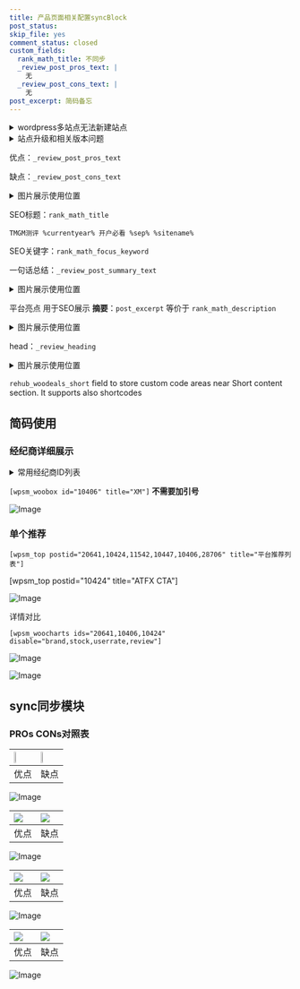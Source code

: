 ```yaml
---
title: 产品页面相关配置syncBlock
post_status: 
skip_file: yes
comment_status: closed
custom_fields:
  rank_math_title: 不同步
  _review_post_pros_text: |
    无
  _review_post_cons_text: |
    无
post_excerpt: 简码备忘
---
```

<details><summary>wordpress多站点无法新建站点</summary>

<li>和报错需要清理cookies一样的原因</li>
<li>wp-config.php里面<code>define( 'SUBDOMAIN_INSTALL', false );//子域名安装</code></li>
<li>新建子站点是用<code>define( 'SUBDOMAIN_INSTALL', true);//子域名安装</code> 完成以后，改成<code>false</code></li>
</details>

<details><summary>站点升级和相关版本问题</summary>

<p>wordpress：5.9.9
woocommerce：7.5.1
出现问题的地方：主题选项里面>><strong>Product layout >>compact style</strong></p>
<p>如何出现没有用过的字段 导致无法保存。先导出配置 然后进行修改，后面再次恢复即可。</p>
<p>出现部分字段无法显示时，需要返回默认布局后，对产品进行保存就好了。</p>
<p></p>
</details>

优点：`_review_post_pros_text`

缺点：`_review_post_cons_text`

<details><summary>图片展示使用位置</summary>

<img src="https://prod-files-secure.s3.us-west-2.amazonaws.com/39ed1227-6d7d-4570-be36-9ccd4a2c4241/f51d3d83-55d4-4bdf-9604-f37ec77ab556/Untitled.png?X-Amz-Algorithm=AWS4-HMAC-SHA256&X-Amz-Content-Sha256=UNSIGNED-PAYLOAD&X-Amz-Credential=ASIAZI2LB466UR3GWPGF%2F20250825%2Fus-west-2%2Fs3%2Faws4_request&X-Amz-Date=20250825T165524Z&X-Amz-Expires=3600&X-Amz-Security-Token=IQoJb3JpZ2luX2VjEAkaCXVzLXdlc3QtMiJHMEUCIQCAjQKfbdcYqcUYS9DO9Lt6xP2FhIZ3m9Q7I4sNr9nDPQIgW69kuaB8ZKUY1A34Yqk5DGYeYJXsIZTSZmMd4DdoKUkq%2FwMIYhAAGgw2Mzc0MjMxODM4MDUiDOWqKGUj2DYEOhX%2FWSrcAxe8B8Qm109g3Z1RLzFglcr3ooE8iCpCYThbYz7ko7mNI0xFanwCR0zQG%2F9ZXhvIcKzwYVcYKC28SdggwW19pqYoINo9KscBpNboSe1rm3LJwcoHkRQJVP3lYV9%2BT3FjGPaJUthJbZTy6jNOoRh7O7%2F%2FSlwhCuxxdMCIm%2FeZkHLrwIOr7xbY6q%2FJNhrdBLrveeYnWSDuicUD55CTCu4k%2FrmCdQDEiunwOVqTNI3F4QSl72Itnrg9yJgbtO59uzXP588Bz%2BQuDAnYPvd4HM%2BaG24qLNC1aWLv68Cj1EgiG6O1VIaOQgSi8%2Bs8dstzAXZpkJrzaHkFF66KKxUurdpuEORzB3KXGTVGd9PXWtpcxQFDWdvo1lQ8N3UDHaGgBSZgEygD8As7jkvDa7aST0qbOB2%2BMEZbiV7k%2B675xbZA9Q%2Fyw5jc14b2uh%2FD81h%2F3lqwP4pZ6TOsTLYtHMjaNaopwbqrJd3%2BGmbcE%2Ftf%2Bz0dlwOw14UFoLkED01KHH8skifpOb0sNDqGNHEN%2F74y0%2BhKAkPhpWZ3InqD%2FLSM5QDdyO1wxElVGNSwolzPW6V%2Fw6g5NT%2BcKJSRDHCL9%2F185lbWaCB5v7wz%2BP30Cge7yAg39HEGRp01uvRFTc8xG7b4MIOossUGOqUBO9%2BbXEzjvSujs1yRmxiC5kzw1QEzYfGXRm7JPUZwdwdlvr5C%2BSXSz4XkC%2BRVYtFp%2B8oeJtBP568U3i%2FtpxwVLbn%2BZTKii17hx5Yg%2FUfoUcCi2j8ALkFXlioaVsxWxnEHSOZBl9NMzAyAOxL7Vgwrg0jiBump2fgGEgfL0XBm5nophR7V%2FfuGaec6ZWfLD4ousEgWA0u4uC4NrMb9aq%2BcNf5BqYjG&X-Amz-Signature=f7f17efbae28725051d832b9ebeafa6cb8fd2d99ee6f101a0173b2cd56c05260&X-Amz-SignedHeaders=host&x-amz-checksum-mode=ENABLED&x-id=GetObject" alt="Image">
</details>

SEO标题：`rank_math_title`

`TMGM测评 %currentyear% 开户必看 %sep% %sitename%`

SEO关键字：`rank_math_focus_keyword`

一句话总结：`_review_post_summary_text`

<details><summary>图片展示使用位置</summary>

<img src="https://prod-files-secure.s3.us-west-2.amazonaws.com/39ed1227-6d7d-4570-be36-9ccd4a2c4241/4b96a922-296c-4f4e-8630-d1c870cbce01/Untitled.png?X-Amz-Algorithm=AWS4-HMAC-SHA256&X-Amz-Content-Sha256=UNSIGNED-PAYLOAD&X-Amz-Credential=ASIAZI2LB466XUQO6V5W%2F20250825%2Fus-west-2%2Fs3%2Faws4_request&X-Amz-Date=20250825T165525Z&X-Amz-Expires=3600&X-Amz-Security-Token=IQoJb3JpZ2luX2VjEAkaCXVzLXdlc3QtMiJHMEUCIQCizW3TyKW2pUA8pTdHKdaFqBtisY3DMQEOHRkYSrWlGwIgG284bDW%2BhWd4e31yvdKOJae7kjr8XN6Rhh%2B5eP15oOgq%2FwMIYhAAGgw2Mzc0MjMxODM4MDUiDA1SUV5IvN8%2FerYDDircA0w0Y3cJ4qoE9%2FqsQdpznG0G7hWqSPFap9xe5Nzta2NDk7%2BaKrNBV%2F1x6JHJEnPnLs1A9jDt9SRtIDQkUgTj2t%2BH%2BZSbvw%2FEU2GhxeWJhG3Hsz5t3CK9c1XQCHmwm4CWYpoxe%2FRISm2%2Bm6%2FLk16dd6ZU6bjQcF0ED2JDxPlzJVRZsniBEdqlFMkZNT2kM4ql%2FSB0lJk42RrKc3AUfdnUm00FkkmmFCLKVr5YjUR%2BzOkE2DleUNLaex0Nj7JxZccSDW1k%2F7z5%2FFUrFe6FQNYCwy0NP1oR5XnJyl%2BitiDI77DQvmw2m%2Bh6by2rfdY7RJOM9RJvKCsJ8uWcUqyaI0dQ8NoXcs8EIo0lc8D5Kp3dpmeG%2BwGwdHn5vbjxL0QN60AbvVHdqmMbvuz%2FSViwxo8tlndDmqdzje%2BecnfsFb6KIeWABZpjNrKDtGYjFWNkhuhb4J61XDP8NLciP2hYCUFASXQIC0qAOmjlT2KEHd7nolPTDA%2F%2FNhQkyy92wb%2B%2Fe6RoHhqa3QdIHi6Jqjy6XE1ZmCrMn0twwvqD536A67WmVUJEkYteiC2hvySvu4qc4Z7LqqdjBqCIuYNZroRwNyEudQhuWSrZh600jBabRvahH3Wt2RnpytVfTblE6kCSMManssUGOqUBtInnWha31uCQ%2FRAtooJ9uDek4Zzxjz9w9eOm%2BgdP5cJZHH80y9hJsP2dkPw%2FG%2F4X97qraFdt%2FtJGOGXXesQhWGN6TKAmHfBVnSW2qrfrclx1HR4Oy4kNjn%2FPo4nCIZ2zfwTub3xLhMz9fBjsObzgF%2FPiU2kA6nXQ8Wt1YWsK19p0e2H7CRiZvtdwP%2BgQ7%2ByrTd5VH5x9U7a8K9jiU9z%2F44wSvrrI&X-Amz-Signature=fa6241a779f4f8a19890786cefeedaf290f057fd837a6d8052f09dd3c3c83127&X-Amz-SignedHeaders=host&x-amz-checksum-mode=ENABLED&x-id=GetObject" alt="Image">
</details>

平台亮点 用于SEO展示 **摘要**：`post_excerpt`  等价于 `rank_math_description`

<details><summary>图片展示使用位置</summary>

<img src="https://prod-files-secure.s3.us-west-2.amazonaws.com/39ed1227-6d7d-4570-be36-9ccd4a2c4241/1ee11f63-b60a-4dfe-a7a7-d58ff23b5d88/Untitled.png?X-Amz-Algorithm=AWS4-HMAC-SHA256&X-Amz-Content-Sha256=UNSIGNED-PAYLOAD&X-Amz-Credential=ASIAZI2LB466RHENCUC6%2F20250825%2Fus-west-2%2Fs3%2Faws4_request&X-Amz-Date=20250825T165526Z&X-Amz-Expires=3600&X-Amz-Security-Token=IQoJb3JpZ2luX2VjEAkaCXVzLXdlc3QtMiJHMEUCIA6PLAlH4qWH9tU3tCJtdbmi4ixqipNxIk3pZ7FIyRrFAiEAiICvsjhXQ7%2B3cgcOAsHW6pP8bkP686cwKxj%2FR1RLcosq%2FwMIYhAAGgw2Mzc0MjMxODM4MDUiDOTnZpd6ZeTJM8B9tircA7r4sqU1UjAoxil7W92NeyOuowqTCGLKYIw2ac7%2Fye94DclV6qsm75sZYMbxUEYarYxIBZLp2UOC14Ht4VgylQ%2F9CqJsfTHlLc3AdIrU9gtGvaS5kpDOIIrvscnHqYbH%2BKGlvLK795snv7GhABn1xtA0jY7CR39lsaf6fsN%2B3uNRjPDM%2FNFoXfFJ%2F17izoVkb3ZEUFupi3XwoTBkRtfEJUtSrWQDCXqXY6JDh5ynM%2F6NhzCG7i2gK9gJy1E2dOh2%2BYxwEGyRlkuL%2BHK16mIKjoKDkQxPdxGsgmngiiTp7k685NRyVMIiRR%2FOED9VM20PcZNhEoaI8BntJmRFuL26hyToDNRjvy37GXqXWWoD86y52P6kgLXFvanLLmIv49T1rt%2FBv38zabaNBgh4cDms5qUXBxHsc1iYOX%2BmMehwWc4cYmwZcyyvQu6N3gzLnFhHe29qCFkkmmb4UeI0fnQ2xeuJTvF7YG%2FuZ3XHg4%2BCMMwi9o0uv1JyDXzlWjLT%2Byu8l35LPmEtIM6hUYfgl8NeXckSIKhY9oXptGEqYf6auRkZgYFe27E0nJuTwcY0Z5et4tno5jaLvrHu0pEVs69ZFmuqbLTYG7F7eKaFsgGJodY4QAOBFu4Ze4dLiMb8MMKnssUGOqUBpXsCyNRMIOBm4IY4G%2FHSlGBpVUfWI6jakRHzeyYm3WNAiZ98ex%2F94NC6X8DoEObGS%2BiERbalM8NQxIzMMqerOlqW6bRQiMzWAGNttyziNDYRDjXvi7yZl4sEkB%2FLcyTj9bY3axLvHa7CIcgdUWyfufuu1k9gXHJiV2Uv416cUF4mERGcp%2FaDiCBeypBwQSakZlsLQIUivxLehMHi4Iz175NDSVGa&X-Amz-Signature=3bf88899748a2e0716e2e0876363c4f314327dd70b2dc6e6cf66c3253cca2755&X-Amz-SignedHeaders=host&x-amz-checksum-mode=ENABLED&x-id=GetObject" alt="Image">
<img src="https://prod-files-secure.s3.us-west-2.amazonaws.com/39ed1227-6d7d-4570-be36-9ccd4a2c4241/ad4118b5-78d8-4fbe-801e-3b29b5d99c01/Untitled.png?X-Amz-Algorithm=AWS4-HMAC-SHA256&X-Amz-Content-Sha256=UNSIGNED-PAYLOAD&X-Amz-Credential=ASIAZI2LB466RHENCUC6%2F20250825%2Fus-west-2%2Fs3%2Faws4_request&X-Amz-Date=20250825T165526Z&X-Amz-Expires=3600&X-Amz-Security-Token=IQoJb3JpZ2luX2VjEAkaCXVzLXdlc3QtMiJHMEUCIA6PLAlH4qWH9tU3tCJtdbmi4ixqipNxIk3pZ7FIyRrFAiEAiICvsjhXQ7%2B3cgcOAsHW6pP8bkP686cwKxj%2FR1RLcosq%2FwMIYhAAGgw2Mzc0MjMxODM4MDUiDOTnZpd6ZeTJM8B9tircA7r4sqU1UjAoxil7W92NeyOuowqTCGLKYIw2ac7%2Fye94DclV6qsm75sZYMbxUEYarYxIBZLp2UOC14Ht4VgylQ%2F9CqJsfTHlLc3AdIrU9gtGvaS5kpDOIIrvscnHqYbH%2BKGlvLK795snv7GhABn1xtA0jY7CR39lsaf6fsN%2B3uNRjPDM%2FNFoXfFJ%2F17izoVkb3ZEUFupi3XwoTBkRtfEJUtSrWQDCXqXY6JDh5ynM%2F6NhzCG7i2gK9gJy1E2dOh2%2BYxwEGyRlkuL%2BHK16mIKjoKDkQxPdxGsgmngiiTp7k685NRyVMIiRR%2FOED9VM20PcZNhEoaI8BntJmRFuL26hyToDNRjvy37GXqXWWoD86y52P6kgLXFvanLLmIv49T1rt%2FBv38zabaNBgh4cDms5qUXBxHsc1iYOX%2BmMehwWc4cYmwZcyyvQu6N3gzLnFhHe29qCFkkmmb4UeI0fnQ2xeuJTvF7YG%2FuZ3XHg4%2BCMMwi9o0uv1JyDXzlWjLT%2Byu8l35LPmEtIM6hUYfgl8NeXckSIKhY9oXptGEqYf6auRkZgYFe27E0nJuTwcY0Z5et4tno5jaLvrHu0pEVs69ZFmuqbLTYG7F7eKaFsgGJodY4QAOBFu4Ze4dLiMb8MMKnssUGOqUBpXsCyNRMIOBm4IY4G%2FHSlGBpVUfWI6jakRHzeyYm3WNAiZ98ex%2F94NC6X8DoEObGS%2BiERbalM8NQxIzMMqerOlqW6bRQiMzWAGNttyziNDYRDjXvi7yZl4sEkB%2FLcyTj9bY3axLvHa7CIcgdUWyfufuu1k9gXHJiV2Uv416cUF4mERGcp%2FaDiCBeypBwQSakZlsLQIUivxLehMHi4Iz175NDSVGa&X-Amz-Signature=baed1629739258e844fff5efbd496e3bfd837373bece08c3ac3970243c14256c&X-Amz-SignedHeaders=host&x-amz-checksum-mode=ENABLED&x-id=GetObject" alt="Image">
<img src="https://prod-files-secure.s3.us-west-2.amazonaws.com/39ed1227-6d7d-4570-be36-9ccd4a2c4241/a38cf7c9-a79c-4b64-9e94-13589fe0758b/Untitled.png?X-Amz-Algorithm=AWS4-HMAC-SHA256&X-Amz-Content-Sha256=UNSIGNED-PAYLOAD&X-Amz-Credential=ASIAZI2LB466RHENCUC6%2F20250825%2Fus-west-2%2Fs3%2Faws4_request&X-Amz-Date=20250825T165526Z&X-Amz-Expires=3600&X-Amz-Security-Token=IQoJb3JpZ2luX2VjEAkaCXVzLXdlc3QtMiJHMEUCIA6PLAlH4qWH9tU3tCJtdbmi4ixqipNxIk3pZ7FIyRrFAiEAiICvsjhXQ7%2B3cgcOAsHW6pP8bkP686cwKxj%2FR1RLcosq%2FwMIYhAAGgw2Mzc0MjMxODM4MDUiDOTnZpd6ZeTJM8B9tircA7r4sqU1UjAoxil7W92NeyOuowqTCGLKYIw2ac7%2Fye94DclV6qsm75sZYMbxUEYarYxIBZLp2UOC14Ht4VgylQ%2F9CqJsfTHlLc3AdIrU9gtGvaS5kpDOIIrvscnHqYbH%2BKGlvLK795snv7GhABn1xtA0jY7CR39lsaf6fsN%2B3uNRjPDM%2FNFoXfFJ%2F17izoVkb3ZEUFupi3XwoTBkRtfEJUtSrWQDCXqXY6JDh5ynM%2F6NhzCG7i2gK9gJy1E2dOh2%2BYxwEGyRlkuL%2BHK16mIKjoKDkQxPdxGsgmngiiTp7k685NRyVMIiRR%2FOED9VM20PcZNhEoaI8BntJmRFuL26hyToDNRjvy37GXqXWWoD86y52P6kgLXFvanLLmIv49T1rt%2FBv38zabaNBgh4cDms5qUXBxHsc1iYOX%2BmMehwWc4cYmwZcyyvQu6N3gzLnFhHe29qCFkkmmb4UeI0fnQ2xeuJTvF7YG%2FuZ3XHg4%2BCMMwi9o0uv1JyDXzlWjLT%2Byu8l35LPmEtIM6hUYfgl8NeXckSIKhY9oXptGEqYf6auRkZgYFe27E0nJuTwcY0Z5et4tno5jaLvrHu0pEVs69ZFmuqbLTYG7F7eKaFsgGJodY4QAOBFu4Ze4dLiMb8MMKnssUGOqUBpXsCyNRMIOBm4IY4G%2FHSlGBpVUfWI6jakRHzeyYm3WNAiZ98ex%2F94NC6X8DoEObGS%2BiERbalM8NQxIzMMqerOlqW6bRQiMzWAGNttyziNDYRDjXvi7yZl4sEkB%2FLcyTj9bY3axLvHa7CIcgdUWyfufuu1k9gXHJiV2Uv416cUF4mERGcp%2FaDiCBeypBwQSakZlsLQIUivxLehMHi4Iz175NDSVGa&X-Amz-Signature=5ea5f7c54beb4ede73661c6cf098c48555cbfe33cc0237c8cb90143fbe3025ad&X-Amz-SignedHeaders=host&x-amz-checksum-mode=ENABLED&x-id=GetObject" alt="Image">
<img src="https://prod-files-secure.s3.us-west-2.amazonaws.com/39ed1227-6d7d-4570-be36-9ccd4a2c4241/7da6fc1e-d2ac-42ae-8c75-cb5749aa18f6/Untitled.png?X-Amz-Algorithm=AWS4-HMAC-SHA256&X-Amz-Content-Sha256=UNSIGNED-PAYLOAD&X-Amz-Credential=ASIAZI2LB466RHENCUC6%2F20250825%2Fus-west-2%2Fs3%2Faws4_request&X-Amz-Date=20250825T165526Z&X-Amz-Expires=3600&X-Amz-Security-Token=IQoJb3JpZ2luX2VjEAkaCXVzLXdlc3QtMiJHMEUCIA6PLAlH4qWH9tU3tCJtdbmi4ixqipNxIk3pZ7FIyRrFAiEAiICvsjhXQ7%2B3cgcOAsHW6pP8bkP686cwKxj%2FR1RLcosq%2FwMIYhAAGgw2Mzc0MjMxODM4MDUiDOTnZpd6ZeTJM8B9tircA7r4sqU1UjAoxil7W92NeyOuowqTCGLKYIw2ac7%2Fye94DclV6qsm75sZYMbxUEYarYxIBZLp2UOC14Ht4VgylQ%2F9CqJsfTHlLc3AdIrU9gtGvaS5kpDOIIrvscnHqYbH%2BKGlvLK795snv7GhABn1xtA0jY7CR39lsaf6fsN%2B3uNRjPDM%2FNFoXfFJ%2F17izoVkb3ZEUFupi3XwoTBkRtfEJUtSrWQDCXqXY6JDh5ynM%2F6NhzCG7i2gK9gJy1E2dOh2%2BYxwEGyRlkuL%2BHK16mIKjoKDkQxPdxGsgmngiiTp7k685NRyVMIiRR%2FOED9VM20PcZNhEoaI8BntJmRFuL26hyToDNRjvy37GXqXWWoD86y52P6kgLXFvanLLmIv49T1rt%2FBv38zabaNBgh4cDms5qUXBxHsc1iYOX%2BmMehwWc4cYmwZcyyvQu6N3gzLnFhHe29qCFkkmmb4UeI0fnQ2xeuJTvF7YG%2FuZ3XHg4%2BCMMwi9o0uv1JyDXzlWjLT%2Byu8l35LPmEtIM6hUYfgl8NeXckSIKhY9oXptGEqYf6auRkZgYFe27E0nJuTwcY0Z5et4tno5jaLvrHu0pEVs69ZFmuqbLTYG7F7eKaFsgGJodY4QAOBFu4Ze4dLiMb8MMKnssUGOqUBpXsCyNRMIOBm4IY4G%2FHSlGBpVUfWI6jakRHzeyYm3WNAiZ98ex%2F94NC6X8DoEObGS%2BiERbalM8NQxIzMMqerOlqW6bRQiMzWAGNttyziNDYRDjXvi7yZl4sEkB%2FLcyTj9bY3axLvHa7CIcgdUWyfufuu1k9gXHJiV2Uv416cUF4mERGcp%2FaDiCBeypBwQSakZlsLQIUivxLehMHi4Iz175NDSVGa&X-Amz-Signature=147d700fdd59651469d2abf76e0eb52a329d81180b75eaa85437b585d1601d18&X-Amz-SignedHeaders=host&x-amz-checksum-mode=ENABLED&x-id=GetObject" alt="Image">
<img src="https://prod-files-secure.s3.us-west-2.amazonaws.com/39ed1227-6d7d-4570-be36-9ccd4a2c4241/7e97f40a-eaee-47f5-b2f9-475f96808fa7/Untitled.png?X-Amz-Algorithm=AWS4-HMAC-SHA256&X-Amz-Content-Sha256=UNSIGNED-PAYLOAD&X-Amz-Credential=ASIAZI2LB466RHENCUC6%2F20250825%2Fus-west-2%2Fs3%2Faws4_request&X-Amz-Date=20250825T165526Z&X-Amz-Expires=3600&X-Amz-Security-Token=IQoJb3JpZ2luX2VjEAkaCXVzLXdlc3QtMiJHMEUCIA6PLAlH4qWH9tU3tCJtdbmi4ixqipNxIk3pZ7FIyRrFAiEAiICvsjhXQ7%2B3cgcOAsHW6pP8bkP686cwKxj%2FR1RLcosq%2FwMIYhAAGgw2Mzc0MjMxODM4MDUiDOTnZpd6ZeTJM8B9tircA7r4sqU1UjAoxil7W92NeyOuowqTCGLKYIw2ac7%2Fye94DclV6qsm75sZYMbxUEYarYxIBZLp2UOC14Ht4VgylQ%2F9CqJsfTHlLc3AdIrU9gtGvaS5kpDOIIrvscnHqYbH%2BKGlvLK795snv7GhABn1xtA0jY7CR39lsaf6fsN%2B3uNRjPDM%2FNFoXfFJ%2F17izoVkb3ZEUFupi3XwoTBkRtfEJUtSrWQDCXqXY6JDh5ynM%2F6NhzCG7i2gK9gJy1E2dOh2%2BYxwEGyRlkuL%2BHK16mIKjoKDkQxPdxGsgmngiiTp7k685NRyVMIiRR%2FOED9VM20PcZNhEoaI8BntJmRFuL26hyToDNRjvy37GXqXWWoD86y52P6kgLXFvanLLmIv49T1rt%2FBv38zabaNBgh4cDms5qUXBxHsc1iYOX%2BmMehwWc4cYmwZcyyvQu6N3gzLnFhHe29qCFkkmmb4UeI0fnQ2xeuJTvF7YG%2FuZ3XHg4%2BCMMwi9o0uv1JyDXzlWjLT%2Byu8l35LPmEtIM6hUYfgl8NeXckSIKhY9oXptGEqYf6auRkZgYFe27E0nJuTwcY0Z5et4tno5jaLvrHu0pEVs69ZFmuqbLTYG7F7eKaFsgGJodY4QAOBFu4Ze4dLiMb8MMKnssUGOqUBpXsCyNRMIOBm4IY4G%2FHSlGBpVUfWI6jakRHzeyYm3WNAiZ98ex%2F94NC6X8DoEObGS%2BiERbalM8NQxIzMMqerOlqW6bRQiMzWAGNttyziNDYRDjXvi7yZl4sEkB%2FLcyTj9bY3axLvHa7CIcgdUWyfufuu1k9gXHJiV2Uv416cUF4mERGcp%2FaDiCBeypBwQSakZlsLQIUivxLehMHi4Iz175NDSVGa&X-Amz-Signature=575a71790abea6fe1c186b9429f330b5f6340127d10f263bba077ccb5bdba916&X-Amz-SignedHeaders=host&x-amz-checksum-mode=ENABLED&x-id=GetObject" alt="Image">
</details>

head：`_review_heading`

<details><summary>图片展示使用位置</summary>

<img src="https://prod-files-secure.s3.us-west-2.amazonaws.com/39ed1227-6d7d-4570-be36-9ccd4a2c4241/3a4650ad-9887-415c-889a-edd51fa54f27/Untitled.png?X-Amz-Algorithm=AWS4-HMAC-SHA256&X-Amz-Content-Sha256=UNSIGNED-PAYLOAD&X-Amz-Credential=ASIAZI2LB466YI5DUJYX%2F20250825%2Fus-west-2%2Fs3%2Faws4_request&X-Amz-Date=20250825T165527Z&X-Amz-Expires=3600&X-Amz-Security-Token=IQoJb3JpZ2luX2VjEAkaCXVzLXdlc3QtMiJHMEUCIBrwpsZZ6DbVi37yQymp0Gaznx8qlZMpbe7aN6QO7IF0AiEA3Da1rXRJ4Ye9LoBHgto626ZjGAVN0Hd2iWO2myLoiB0q%2FwMIYhAAGgw2Mzc0MjMxODM4MDUiDF3PhNLUAYQ%2FOjWYFSrcA4xQdT7iEYkB2zQp0CONBZoETIhmntms4kI5XagTrShTui2UFyr7kPwwf2ltEkKfyikrYHXjIY8cTbx5wfmMsAg1Meut4jL1Pw1MIvEuS8EbVtkoZxB9lbvj70q90ShTadw7EJCNdvCzq4SBiiIpJ7UXtmh0RYLosRVZr1pkT2WywuRPoe2T4%2Fbf9x7AazEMLaJCN8UUTwr6qU3RSvq3smOEHSrRVatk7hSloWD8D%2F1NngggMrokAtY%2BNAvh9%2BDJUsMcayLRofMH%2Fnnri2sn0t7OaIaadlRHdlFqT07DQwt%2FiM%2BlTAw%2Fkx7%2BZQTaUS2yiQm5d7792qJ8anLOZzM3YjjFlzXUzAzagdOOUvqwwsQDO%2FAP5soOKPuaNewic%2BDU2ARxMc5Or1ZMQp3Qjt7jLzCFNnaHrdYZgdr%2F%2B0EZWP3Yx2yY%2F3o5cmGZ5ylpX0Odcn0uEypKZoGSz0jwquEg3BxvKIzjG5z%2BaDiLNcwsJHKmV%2FJUfYKwHBuhZQWN%2F5IKjEoZIx9xQvXad11aNiMpMDq62Uug94Bx1k2dmf9qCUQJiyO2VVHZWHpkrAMnF2Y1uPuBrUm15ME9X0%2FIaGt8AV%2BbWtvB7IqVDxElnE%2BL%2BS4mUhV8q9KhMjzB0RFkMIWossUGOqUBbgfb8%2FdDpqoAqRMqeoTixyI23TobIpQOOJeG5O%2B8YF5v88SdSa3BTCXEacoVyBlPhaaYyD1%2F%2FLYPugrcmTUMZcCCHnMmYowg%2FitPQGFUWxoQw7WgRio2%2BKZG0ltbaV7nSHrmzkYOI00qo6%2FX5YorYjqqjWvaCoyRDPB0xOVx8DPx3iFhcguh8DQ4Cm7N6l8jS9we8CIflKTnYj8LVtlN%2B7Qi3ZBc&X-Amz-Signature=fc6029ad033503b4f99323a9fd677247f63db867e217b7ffa4d693acfd556bd8&X-Amz-SignedHeaders=host&x-amz-checksum-mode=ENABLED&x-id=GetObject" alt="Image">
</details>

`rehub_woodeals_short`	field to store custom code areas near Short content section. It supports also shortcodes



## 简码使用

### 经纪商详细展示

<details><summary>常用经纪商ID列表</summary>

<pre><code class="php">嘉盛 ===> 20641  [wpsm_woobox id="20641" title="嘉盛"]
易信easymarkets ===> 11542  [wpsm_woobox id="11542" title="易信easymarkets"]
ATFX外汇 ===> 10424  [wpsm_woobox id="10424" title="ATFX"]
XM ===> 10406  [wpsm_woobox id="10406" title="XM"]
TMGM ===> 29622  [wpsm_woobox id="29622" title="TMGM"]
HYCM ===> 10447  [wpsm_woobox id="10447" title="HYCM"]
fpmarkets澳福外汇 ===> 20639  [wpsm_woobox id="20639" title="fpmarkets澳福外汇"]</code></pre>
</details>

`[wpsm_woobox id="10406" title="XM"]` **不需要加引号**

![Image](https://prod-files-secure.s3.us-west-2.amazonaws.com/39ed1227-6d7d-4570-be36-9ccd4a2c4241/4f898f9d-0fa7-4e43-acd3-ac6bc7be575a/Untitled.png?X-Amz-Algorithm=AWS4-HMAC-SHA256&X-Amz-Content-Sha256=UNSIGNED-PAYLOAD&X-Amz-Credential=ASIAZI2LB466SD37RKSY%2F20250825%2Fus-west-2%2Fs3%2Faws4_request&X-Amz-Date=20250825T165523Z&X-Amz-Expires=3600&X-Amz-Security-Token=IQoJb3JpZ2luX2VjEAkaCXVzLXdlc3QtMiJIMEYCIQDglCJMf2DmCkloM4dyNrcoscskLh9%2FNITL6t4iyF%2FMbgIhAIku7ZFOb0ou6rWGAimw33jOzuoMH5HzN6J9Tzh2YuY3Kv8DCGIQABoMNjM3NDIzMTgzODA1IgzRqcvheI%2BjknC6mKoq3AN2W2JtvlhsYz6R6btaA1AbxGfTpDvJbXNXqun0MGuaA6Zux5GhYoGhqTUghqoFhSM75rZUuejxxTu3Otv7KhJwfYvcgD3qDwKAnR6ybe%2FS4Cgygcht7FaJpKjR2PvGdgo4%2B4OUtTWhs1%2F6b3%2BEhyH%2FhozfjBv%2FXcMZ5GkhBKzSZGLWAroMlvXXE5biFv0oyzZIf4gBx29OFasf4555UJ7EUZK3FcdoDXU8D8cmQkQzgGp6duPStqGZfPMyLEhirKV89umQwERTntfHFSDyLsXFOMpgUR%2FkVhXtnnL4u4t6Y3BDoXwxSWkWBnqgsa4JPuBKLr0nNI5XJ9lmZ4MsHPKhlelP1eV2SOVQjdCpuqXpv8ge01HPYzlnsJux1GpVKSAp76H2JZr5p2ZKbDIVnnlAVBlPMbo%2BA4w9Anwa1rXiAqNL1EBYEGK8nfQBqWAwB%2FvXfp3opFEK%2BWuN7upi2iyTlRrqs1HZy2TxlD%2FLn4TGs9lYZ2pP%2F30x3GQ1al4fA5BdcyrIlQMZpaGGuCLdjIhgfZWk2KKmgf1637Qpl1oITWA%2BH34narb8UeWvSz71%2BMABHdlPW94mIZXeuy9QokhtULjHuZs5NMxx%2FenMGD9MEYHLvjgA%2BTHnsWXOuTCup7LFBjqkAXqxwdmm5oCaGRYjSo0Oaitpl6zLqLHkQiAHtZOHL0%2FQR0XHdJG2TJcV1t7xzHqleJWn05eO3lGdncmL5qvAU1z9bIPW6InJE0dy2c5E%2F97T46io%2FmAcS1VUtiacFXIHlOm90pUNC3utdS7wT2Zlgkx9ZOqkvOC1i41F32F1ZuWplEjVCQWGPtmaFl0Fs9FxVDhzOs7Z%2BsL4cio3V%2BZH1lFiT%2F67&X-Amz-Signature=5855012667b4e8b61deb1e7f6873043635c11a3f24e6913769a212c69a6038f7&X-Amz-SignedHeaders=host&x-amz-checksum-mode=ENABLED&x-id=GetObject)

### 单个推荐
`[wpsm_top postid="20641,10424,11542,10447,10406,28706" title="平台推荐列表"]`

[wpsm_top postid="10424" title="ATFX CTA"]

![Image](https://prod-files-secure.s3.us-west-2.amazonaws.com/39ed1227-6d7d-4570-be36-9ccd4a2c4241/5ac620dc-51a8-48b6-b55d-91f47299193c/Untitled.png?X-Amz-Algorithm=AWS4-HMAC-SHA256&X-Amz-Content-Sha256=UNSIGNED-PAYLOAD&X-Amz-Credential=ASIAZI2LB466SD37RKSY%2F20250825%2Fus-west-2%2Fs3%2Faws4_request&X-Amz-Date=20250825T165523Z&X-Amz-Expires=3600&X-Amz-Security-Token=IQoJb3JpZ2luX2VjEAkaCXVzLXdlc3QtMiJIMEYCIQDglCJMf2DmCkloM4dyNrcoscskLh9%2FNITL6t4iyF%2FMbgIhAIku7ZFOb0ou6rWGAimw33jOzuoMH5HzN6J9Tzh2YuY3Kv8DCGIQABoMNjM3NDIzMTgzODA1IgzRqcvheI%2BjknC6mKoq3AN2W2JtvlhsYz6R6btaA1AbxGfTpDvJbXNXqun0MGuaA6Zux5GhYoGhqTUghqoFhSM75rZUuejxxTu3Otv7KhJwfYvcgD3qDwKAnR6ybe%2FS4Cgygcht7FaJpKjR2PvGdgo4%2B4OUtTWhs1%2F6b3%2BEhyH%2FhozfjBv%2FXcMZ5GkhBKzSZGLWAroMlvXXE5biFv0oyzZIf4gBx29OFasf4555UJ7EUZK3FcdoDXU8D8cmQkQzgGp6duPStqGZfPMyLEhirKV89umQwERTntfHFSDyLsXFOMpgUR%2FkVhXtnnL4u4t6Y3BDoXwxSWkWBnqgsa4JPuBKLr0nNI5XJ9lmZ4MsHPKhlelP1eV2SOVQjdCpuqXpv8ge01HPYzlnsJux1GpVKSAp76H2JZr5p2ZKbDIVnnlAVBlPMbo%2BA4w9Anwa1rXiAqNL1EBYEGK8nfQBqWAwB%2FvXfp3opFEK%2BWuN7upi2iyTlRrqs1HZy2TxlD%2FLn4TGs9lYZ2pP%2F30x3GQ1al4fA5BdcyrIlQMZpaGGuCLdjIhgfZWk2KKmgf1637Qpl1oITWA%2BH34narb8UeWvSz71%2BMABHdlPW94mIZXeuy9QokhtULjHuZs5NMxx%2FenMGD9MEYHLvjgA%2BTHnsWXOuTCup7LFBjqkAXqxwdmm5oCaGRYjSo0Oaitpl6zLqLHkQiAHtZOHL0%2FQR0XHdJG2TJcV1t7xzHqleJWn05eO3lGdncmL5qvAU1z9bIPW6InJE0dy2c5E%2F97T46io%2FmAcS1VUtiacFXIHlOm90pUNC3utdS7wT2Zlgkx9ZOqkvOC1i41F32F1ZuWplEjVCQWGPtmaFl0Fs9FxVDhzOs7Z%2BsL4cio3V%2BZH1lFiT%2F67&X-Amz-Signature=23e4ce2508e7c847eb06f46dedd225da08ceba99324692e7c01be4d1926c52c5&X-Amz-SignedHeaders=host&x-amz-checksum-mode=ENABLED&x-id=GetObject)

详情对比

`[wpsm_woocharts ids="20641,10406,10424" disable="brand,stock,userrate,review"]`

![Image](https://prod-files-secure.s3.us-west-2.amazonaws.com/39ed1227-6d7d-4570-be36-9ccd4a2c4241/bf3ba45f-b9f3-4295-8aef-b4a495fd25f4/Untitled.png?X-Amz-Algorithm=AWS4-HMAC-SHA256&X-Amz-Content-Sha256=UNSIGNED-PAYLOAD&X-Amz-Credential=ASIAZI2LB466SD37RKSY%2F20250825%2Fus-west-2%2Fs3%2Faws4_request&X-Amz-Date=20250825T165523Z&X-Amz-Expires=3600&X-Amz-Security-Token=IQoJb3JpZ2luX2VjEAkaCXVzLXdlc3QtMiJIMEYCIQDglCJMf2DmCkloM4dyNrcoscskLh9%2FNITL6t4iyF%2FMbgIhAIku7ZFOb0ou6rWGAimw33jOzuoMH5HzN6J9Tzh2YuY3Kv8DCGIQABoMNjM3NDIzMTgzODA1IgzRqcvheI%2BjknC6mKoq3AN2W2JtvlhsYz6R6btaA1AbxGfTpDvJbXNXqun0MGuaA6Zux5GhYoGhqTUghqoFhSM75rZUuejxxTu3Otv7KhJwfYvcgD3qDwKAnR6ybe%2FS4Cgygcht7FaJpKjR2PvGdgo4%2B4OUtTWhs1%2F6b3%2BEhyH%2FhozfjBv%2FXcMZ5GkhBKzSZGLWAroMlvXXE5biFv0oyzZIf4gBx29OFasf4555UJ7EUZK3FcdoDXU8D8cmQkQzgGp6duPStqGZfPMyLEhirKV89umQwERTntfHFSDyLsXFOMpgUR%2FkVhXtnnL4u4t6Y3BDoXwxSWkWBnqgsa4JPuBKLr0nNI5XJ9lmZ4MsHPKhlelP1eV2SOVQjdCpuqXpv8ge01HPYzlnsJux1GpVKSAp76H2JZr5p2ZKbDIVnnlAVBlPMbo%2BA4w9Anwa1rXiAqNL1EBYEGK8nfQBqWAwB%2FvXfp3opFEK%2BWuN7upi2iyTlRrqs1HZy2TxlD%2FLn4TGs9lYZ2pP%2F30x3GQ1al4fA5BdcyrIlQMZpaGGuCLdjIhgfZWk2KKmgf1637Qpl1oITWA%2BH34narb8UeWvSz71%2BMABHdlPW94mIZXeuy9QokhtULjHuZs5NMxx%2FenMGD9MEYHLvjgA%2BTHnsWXOuTCup7LFBjqkAXqxwdmm5oCaGRYjSo0Oaitpl6zLqLHkQiAHtZOHL0%2FQR0XHdJG2TJcV1t7xzHqleJWn05eO3lGdncmL5qvAU1z9bIPW6InJE0dy2c5E%2F97T46io%2FmAcS1VUtiacFXIHlOm90pUNC3utdS7wT2Zlgkx9ZOqkvOC1i41F32F1ZuWplEjVCQWGPtmaFl0Fs9FxVDhzOs7Z%2BsL4cio3V%2BZH1lFiT%2F67&X-Amz-Signature=1cfdc1ccdb20b764b7e57e455c765003f8aeb8fb5e3b330af771ca050b054196&X-Amz-SignedHeaders=host&x-amz-checksum-mode=ENABLED&x-id=GetObject)

![Image](https://prod-files-secure.s3.us-west-2.amazonaws.com/39ed1227-6d7d-4570-be36-9ccd4a2c4241/30bc56ef-f383-4b48-9768-2ebc9e436ec0/Untitled.png?X-Amz-Algorithm=AWS4-HMAC-SHA256&X-Amz-Content-Sha256=UNSIGNED-PAYLOAD&X-Amz-Credential=ASIAZI2LB466SD37RKSY%2F20250825%2Fus-west-2%2Fs3%2Faws4_request&X-Amz-Date=20250825T165523Z&X-Amz-Expires=3600&X-Amz-Security-Token=IQoJb3JpZ2luX2VjEAkaCXVzLXdlc3QtMiJIMEYCIQDglCJMf2DmCkloM4dyNrcoscskLh9%2FNITL6t4iyF%2FMbgIhAIku7ZFOb0ou6rWGAimw33jOzuoMH5HzN6J9Tzh2YuY3Kv8DCGIQABoMNjM3NDIzMTgzODA1IgzRqcvheI%2BjknC6mKoq3AN2W2JtvlhsYz6R6btaA1AbxGfTpDvJbXNXqun0MGuaA6Zux5GhYoGhqTUghqoFhSM75rZUuejxxTu3Otv7KhJwfYvcgD3qDwKAnR6ybe%2FS4Cgygcht7FaJpKjR2PvGdgo4%2B4OUtTWhs1%2F6b3%2BEhyH%2FhozfjBv%2FXcMZ5GkhBKzSZGLWAroMlvXXE5biFv0oyzZIf4gBx29OFasf4555UJ7EUZK3FcdoDXU8D8cmQkQzgGp6duPStqGZfPMyLEhirKV89umQwERTntfHFSDyLsXFOMpgUR%2FkVhXtnnL4u4t6Y3BDoXwxSWkWBnqgsa4JPuBKLr0nNI5XJ9lmZ4MsHPKhlelP1eV2SOVQjdCpuqXpv8ge01HPYzlnsJux1GpVKSAp76H2JZr5p2ZKbDIVnnlAVBlPMbo%2BA4w9Anwa1rXiAqNL1EBYEGK8nfQBqWAwB%2FvXfp3opFEK%2BWuN7upi2iyTlRrqs1HZy2TxlD%2FLn4TGs9lYZ2pP%2F30x3GQ1al4fA5BdcyrIlQMZpaGGuCLdjIhgfZWk2KKmgf1637Qpl1oITWA%2BH34narb8UeWvSz71%2BMABHdlPW94mIZXeuy9QokhtULjHuZs5NMxx%2FenMGD9MEYHLvjgA%2BTHnsWXOuTCup7LFBjqkAXqxwdmm5oCaGRYjSo0Oaitpl6zLqLHkQiAHtZOHL0%2FQR0XHdJG2TJcV1t7xzHqleJWn05eO3lGdncmL5qvAU1z9bIPW6InJE0dy2c5E%2F97T46io%2FmAcS1VUtiacFXIHlOm90pUNC3utdS7wT2Zlgkx9ZOqkvOC1i41F32F1ZuWplEjVCQWGPtmaFl0Fs9FxVDhzOs7Z%2BsL4cio3V%2BZH1lFiT%2F67&X-Amz-Signature=b4317e7503afd14aa89da23b1b6f51c67559e307dacf0999defcc72cf26c0887&X-Amz-SignedHeaders=host&x-amz-checksum-mode=ENABLED&x-id=GetObject)

## sync同步模块

### PROs CONs对照表

| <img src="https://cdn.ifttt.fun/gh/jarlin8/OSS@main/icons/customize/pros.svg" height="auto" width="37.3%"> | <img src="https://cdn.ifttt.fun/gh/jarlin8/OSS@main/icons/customize/cons.svg" height="auto" width="28.8%"> |
| :--- | :--- |
| 优点 | 缺点 |

![Image](https://prod-files-secure.s3.us-west-2.amazonaws.com/39ed1227-6d7d-4570-be36-9ccd4a2c4241/8742b755-dfb5-4004-9a5f-d6e561664bd8/Untitled.png?X-Amz-Algorithm=AWS4-HMAC-SHA256&X-Amz-Content-Sha256=UNSIGNED-PAYLOAD&X-Amz-Credential=ASIAZI2LB466SD37RKSY%2F20250825%2Fus-west-2%2Fs3%2Faws4_request&X-Amz-Date=20250825T165523Z&X-Amz-Expires=3600&X-Amz-Security-Token=IQoJb3JpZ2luX2VjEAkaCXVzLXdlc3QtMiJIMEYCIQDglCJMf2DmCkloM4dyNrcoscskLh9%2FNITL6t4iyF%2FMbgIhAIku7ZFOb0ou6rWGAimw33jOzuoMH5HzN6J9Tzh2YuY3Kv8DCGIQABoMNjM3NDIzMTgzODA1IgzRqcvheI%2BjknC6mKoq3AN2W2JtvlhsYz6R6btaA1AbxGfTpDvJbXNXqun0MGuaA6Zux5GhYoGhqTUghqoFhSM75rZUuejxxTu3Otv7KhJwfYvcgD3qDwKAnR6ybe%2FS4Cgygcht7FaJpKjR2PvGdgo4%2B4OUtTWhs1%2F6b3%2BEhyH%2FhozfjBv%2FXcMZ5GkhBKzSZGLWAroMlvXXE5biFv0oyzZIf4gBx29OFasf4555UJ7EUZK3FcdoDXU8D8cmQkQzgGp6duPStqGZfPMyLEhirKV89umQwERTntfHFSDyLsXFOMpgUR%2FkVhXtnnL4u4t6Y3BDoXwxSWkWBnqgsa4JPuBKLr0nNI5XJ9lmZ4MsHPKhlelP1eV2SOVQjdCpuqXpv8ge01HPYzlnsJux1GpVKSAp76H2JZr5p2ZKbDIVnnlAVBlPMbo%2BA4w9Anwa1rXiAqNL1EBYEGK8nfQBqWAwB%2FvXfp3opFEK%2BWuN7upi2iyTlRrqs1HZy2TxlD%2FLn4TGs9lYZ2pP%2F30x3GQ1al4fA5BdcyrIlQMZpaGGuCLdjIhgfZWk2KKmgf1637Qpl1oITWA%2BH34narb8UeWvSz71%2BMABHdlPW94mIZXeuy9QokhtULjHuZs5NMxx%2FenMGD9MEYHLvjgA%2BTHnsWXOuTCup7LFBjqkAXqxwdmm5oCaGRYjSo0Oaitpl6zLqLHkQiAHtZOHL0%2FQR0XHdJG2TJcV1t7xzHqleJWn05eO3lGdncmL5qvAU1z9bIPW6InJE0dy2c5E%2F97T46io%2FmAcS1VUtiacFXIHlOm90pUNC3utdS7wT2Zlgkx9ZOqkvOC1i41F32F1ZuWplEjVCQWGPtmaFl0Fs9FxVDhzOs7Z%2BsL4cio3V%2BZH1lFiT%2F67&X-Amz-Signature=e66f9de161793b3c750a795d48d9113773c96eb7b1e962ef2839d9ca7598a47a&X-Amz-SignedHeaders=host&x-amz-checksum-mode=ENABLED&x-id=GetObject)

| <img src="https://cdn.ifttt.fun/gh/jarlin8/OSS@main/icons/customize/pros1.svg" height="auto"> | <img src="https://cdn.ifttt.fun/gh/jarlin8/OSS@main/icons/customize/cons1.svg" height="auto"> |
| :--- | :--- |
| 优点 | 缺点 |

![Image](https://prod-files-secure.s3.us-west-2.amazonaws.com/39ed1227-6d7d-4570-be36-9ccd4a2c4241/806358f8-c9c4-4e17-bb35-c6c76a5397a5/Untitled.png?X-Amz-Algorithm=AWS4-HMAC-SHA256&X-Amz-Content-Sha256=UNSIGNED-PAYLOAD&X-Amz-Credential=ASIAZI2LB466SD37RKSY%2F20250825%2Fus-west-2%2Fs3%2Faws4_request&X-Amz-Date=20250825T165523Z&X-Amz-Expires=3600&X-Amz-Security-Token=IQoJb3JpZ2luX2VjEAkaCXVzLXdlc3QtMiJIMEYCIQDglCJMf2DmCkloM4dyNrcoscskLh9%2FNITL6t4iyF%2FMbgIhAIku7ZFOb0ou6rWGAimw33jOzuoMH5HzN6J9Tzh2YuY3Kv8DCGIQABoMNjM3NDIzMTgzODA1IgzRqcvheI%2BjknC6mKoq3AN2W2JtvlhsYz6R6btaA1AbxGfTpDvJbXNXqun0MGuaA6Zux5GhYoGhqTUghqoFhSM75rZUuejxxTu3Otv7KhJwfYvcgD3qDwKAnR6ybe%2FS4Cgygcht7FaJpKjR2PvGdgo4%2B4OUtTWhs1%2F6b3%2BEhyH%2FhozfjBv%2FXcMZ5GkhBKzSZGLWAroMlvXXE5biFv0oyzZIf4gBx29OFasf4555UJ7EUZK3FcdoDXU8D8cmQkQzgGp6duPStqGZfPMyLEhirKV89umQwERTntfHFSDyLsXFOMpgUR%2FkVhXtnnL4u4t6Y3BDoXwxSWkWBnqgsa4JPuBKLr0nNI5XJ9lmZ4MsHPKhlelP1eV2SOVQjdCpuqXpv8ge01HPYzlnsJux1GpVKSAp76H2JZr5p2ZKbDIVnnlAVBlPMbo%2BA4w9Anwa1rXiAqNL1EBYEGK8nfQBqWAwB%2FvXfp3opFEK%2BWuN7upi2iyTlRrqs1HZy2TxlD%2FLn4TGs9lYZ2pP%2F30x3GQ1al4fA5BdcyrIlQMZpaGGuCLdjIhgfZWk2KKmgf1637Qpl1oITWA%2BH34narb8UeWvSz71%2BMABHdlPW94mIZXeuy9QokhtULjHuZs5NMxx%2FenMGD9MEYHLvjgA%2BTHnsWXOuTCup7LFBjqkAXqxwdmm5oCaGRYjSo0Oaitpl6zLqLHkQiAHtZOHL0%2FQR0XHdJG2TJcV1t7xzHqleJWn05eO3lGdncmL5qvAU1z9bIPW6InJE0dy2c5E%2F97T46io%2FmAcS1VUtiacFXIHlOm90pUNC3utdS7wT2Zlgkx9ZOqkvOC1i41F32F1ZuWplEjVCQWGPtmaFl0Fs9FxVDhzOs7Z%2BsL4cio3V%2BZH1lFiT%2F67&X-Amz-Signature=15c7c89fa99c2e21fa8e280386c247c40ad25724c8c483f952289541d3d338a0&X-Amz-SignedHeaders=host&x-amz-checksum-mode=ENABLED&x-id=GetObject)

| <img src="https://cdn.ifttt.fun/gh/jarlin8/OSS@main/icons/customize/pros2.svg" height="auto"> | <img src="https://cdn.ifttt.fun/gh/jarlin8/OSS@main/icons/customize/cons2.svg" height="auto"> |
| :--- | :--- |
| 优点 | 缺点 |

![Image](https://prod-files-secure.s3.us-west-2.amazonaws.com/39ed1227-6d7d-4570-be36-9ccd4a2c4241/a9245ec9-70dd-4005-b534-0d54315fc5f3/Untitled.png?X-Amz-Algorithm=AWS4-HMAC-SHA256&X-Amz-Content-Sha256=UNSIGNED-PAYLOAD&X-Amz-Credential=ASIAZI2LB466SD37RKSY%2F20250825%2Fus-west-2%2Fs3%2Faws4_request&X-Amz-Date=20250825T165523Z&X-Amz-Expires=3600&X-Amz-Security-Token=IQoJb3JpZ2luX2VjEAkaCXVzLXdlc3QtMiJIMEYCIQDglCJMf2DmCkloM4dyNrcoscskLh9%2FNITL6t4iyF%2FMbgIhAIku7ZFOb0ou6rWGAimw33jOzuoMH5HzN6J9Tzh2YuY3Kv8DCGIQABoMNjM3NDIzMTgzODA1IgzRqcvheI%2BjknC6mKoq3AN2W2JtvlhsYz6R6btaA1AbxGfTpDvJbXNXqun0MGuaA6Zux5GhYoGhqTUghqoFhSM75rZUuejxxTu3Otv7KhJwfYvcgD3qDwKAnR6ybe%2FS4Cgygcht7FaJpKjR2PvGdgo4%2B4OUtTWhs1%2F6b3%2BEhyH%2FhozfjBv%2FXcMZ5GkhBKzSZGLWAroMlvXXE5biFv0oyzZIf4gBx29OFasf4555UJ7EUZK3FcdoDXU8D8cmQkQzgGp6duPStqGZfPMyLEhirKV89umQwERTntfHFSDyLsXFOMpgUR%2FkVhXtnnL4u4t6Y3BDoXwxSWkWBnqgsa4JPuBKLr0nNI5XJ9lmZ4MsHPKhlelP1eV2SOVQjdCpuqXpv8ge01HPYzlnsJux1GpVKSAp76H2JZr5p2ZKbDIVnnlAVBlPMbo%2BA4w9Anwa1rXiAqNL1EBYEGK8nfQBqWAwB%2FvXfp3opFEK%2BWuN7upi2iyTlRrqs1HZy2TxlD%2FLn4TGs9lYZ2pP%2F30x3GQ1al4fA5BdcyrIlQMZpaGGuCLdjIhgfZWk2KKmgf1637Qpl1oITWA%2BH34narb8UeWvSz71%2BMABHdlPW94mIZXeuy9QokhtULjHuZs5NMxx%2FenMGD9MEYHLvjgA%2BTHnsWXOuTCup7LFBjqkAXqxwdmm5oCaGRYjSo0Oaitpl6zLqLHkQiAHtZOHL0%2FQR0XHdJG2TJcV1t7xzHqleJWn05eO3lGdncmL5qvAU1z9bIPW6InJE0dy2c5E%2F97T46io%2FmAcS1VUtiacFXIHlOm90pUNC3utdS7wT2Zlgkx9ZOqkvOC1i41F32F1ZuWplEjVCQWGPtmaFl0Fs9FxVDhzOs7Z%2BsL4cio3V%2BZH1lFiT%2F67&X-Amz-Signature=69f7bd4664afc888a765fc38230ea28b3c8c8b82efccf31cd1944976711db21d&X-Amz-SignedHeaders=host&x-amz-checksum-mode=ENABLED&x-id=GetObject)

| <img src="https://cdn.ifttt.fun/gh/jarlin8/OSS@main/icons/customize/pros3.svg" height="auto"> | <img src="https://cdn.ifttt.fun/gh/jarlin8/OSS@main/icons/customize/cons3.svg" height="auto"> |
| :--- | :--- |
| 优点 | 缺点 |

![Image](https://prod-files-secure.s3.us-west-2.amazonaws.com/39ed1227-6d7d-4570-be36-9ccd4a2c4241/e1e580a2-2e5c-4780-9ff4-19c318fc2284/Untitled.png?X-Amz-Algorithm=AWS4-HMAC-SHA256&X-Amz-Content-Sha256=UNSIGNED-PAYLOAD&X-Amz-Credential=ASIAZI2LB466SD37RKSY%2F20250825%2Fus-west-2%2Fs3%2Faws4_request&X-Amz-Date=20250825T165523Z&X-Amz-Expires=3600&X-Amz-Security-Token=IQoJb3JpZ2luX2VjEAkaCXVzLXdlc3QtMiJIMEYCIQDglCJMf2DmCkloM4dyNrcoscskLh9%2FNITL6t4iyF%2FMbgIhAIku7ZFOb0ou6rWGAimw33jOzuoMH5HzN6J9Tzh2YuY3Kv8DCGIQABoMNjM3NDIzMTgzODA1IgzRqcvheI%2BjknC6mKoq3AN2W2JtvlhsYz6R6btaA1AbxGfTpDvJbXNXqun0MGuaA6Zux5GhYoGhqTUghqoFhSM75rZUuejxxTu3Otv7KhJwfYvcgD3qDwKAnR6ybe%2FS4Cgygcht7FaJpKjR2PvGdgo4%2B4OUtTWhs1%2F6b3%2BEhyH%2FhozfjBv%2FXcMZ5GkhBKzSZGLWAroMlvXXE5biFv0oyzZIf4gBx29OFasf4555UJ7EUZK3FcdoDXU8D8cmQkQzgGp6duPStqGZfPMyLEhirKV89umQwERTntfHFSDyLsXFOMpgUR%2FkVhXtnnL4u4t6Y3BDoXwxSWkWBnqgsa4JPuBKLr0nNI5XJ9lmZ4MsHPKhlelP1eV2SOVQjdCpuqXpv8ge01HPYzlnsJux1GpVKSAp76H2JZr5p2ZKbDIVnnlAVBlPMbo%2BA4w9Anwa1rXiAqNL1EBYEGK8nfQBqWAwB%2FvXfp3opFEK%2BWuN7upi2iyTlRrqs1HZy2TxlD%2FLn4TGs9lYZ2pP%2F30x3GQ1al4fA5BdcyrIlQMZpaGGuCLdjIhgfZWk2KKmgf1637Qpl1oITWA%2BH34narb8UeWvSz71%2BMABHdlPW94mIZXeuy9QokhtULjHuZs5NMxx%2FenMGD9MEYHLvjgA%2BTHnsWXOuTCup7LFBjqkAXqxwdmm5oCaGRYjSo0Oaitpl6zLqLHkQiAHtZOHL0%2FQR0XHdJG2TJcV1t7xzHqleJWn05eO3lGdncmL5qvAU1z9bIPW6InJE0dy2c5E%2F97T46io%2FmAcS1VUtiacFXIHlOm90pUNC3utdS7wT2Zlgkx9ZOqkvOC1i41F32F1ZuWplEjVCQWGPtmaFl0Fs9FxVDhzOs7Z%2BsL4cio3V%2BZH1lFiT%2F67&X-Amz-Signature=e231583b15b2fbf32d53852d02fc2533e915933821672ccd8e1cbffbfc3244e6&X-Amz-SignedHeaders=host&x-amz-checksum-mode=ENABLED&x-id=GetObject)